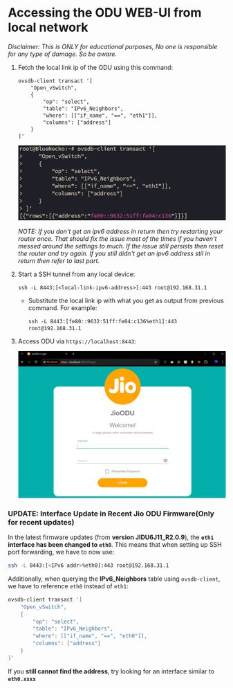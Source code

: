 # Accessing the ODU WEB-UI from local network

_Disclaimer: This is ONLY for educational purposes, No one is responsible for any type of damage. So be aware._

1. Fetch the local link ip of the ODU using this command:

    ```shell
    ovsdb-client transact '[ 
        "Open_vSwitch", 
        {
            "op": "select",
            "table": "IPv6_Neighbors",
            "where": [["if_name", "==", "eth1"]],
            "columns": ["address"]
        }
    ]'
    ```

    ![ODU ipv6 address fetch](../assets/ODU_ipv6_address_fetch.png)

    _NOTE: If you don't get an ipv6 address in return then try restarting your router once. That should fix the issue most of the times if you haven't messed around the settings to much. If the issue still persists then reset the router and try again. If you still didn't get an ipv6 address stil in return then refer to last part._

2. Start a SSH tunnel from any local device:

    ```shell
    ssh -L 8443:[<local-link-ipv6-address>]:443 root@192.168.31.1
    ```

    * Substitute the local link ip with what you get as output from previous command. For example:

        ```shell
        ssh -L 8443:[fe80::9632:51ff:fe04:c136%eth1]:443 root@192.168.31.1
        ```

3. Access ODU via `https://localhost:8443`:

    ![ODU Login page image](../assets/ODU_Login_page_image.png)


### **UPDATE: Interface Update in Recent Jio ODU Firmware(Only for recent updates)**  

In the latest firmware updates (from **version JIDU6J11_R2.0.9**), the **`eth1` interface has been changed to `eth0`**. This means that when setting up SSH port forwarding, we have to now use:  

```sh
ssh -L 8443:[<IPv6 addr>%eth0]:443 root@192.168.31.1
```  

Additionally, when querying the **IPv6_Neighbors** table using `ovsdb-client`, we have to reference `eth0` instead of `eth1`:  

```sh
ovsdb-client transact '[ 
    "Open_vSwitch", 
    { 
        "op": "select", 
        "table": "IPv6_Neighbors", 
        "where": [["if_name", "==", "eth0"]], 
        "columns": ["address"] 
    } 
]'
```  

If you **still cannot find the address**, try looking for an interface similar to **`eth0.xxxx`**